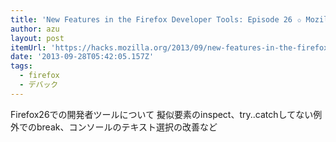 ```yaml
---
title: 'New Features in the Firefox Developer Tools: Episode 26 ✩ Mozilla Hacks – the Web developer blog'
author: azu
layout: post
itemUrl: 'https://hacks.mozilla.org/2013/09/new-features-in-the-firefox-developer-tools-episode-26/'
date: '2013-09-28T05:42:05.157Z'
tags:
  - firefox
  - デバック
---
```

Firefox26での開発者ツールについて
擬似要素のinspect、try..catchしてない例外でのbreak、コンソールのテキスト選択の改善など
